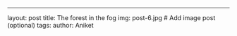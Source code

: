 ---
layout: post
title: The forest in the fog
img: post-6.jpg # Add image post (optional)
tags: 
author: Aniket
